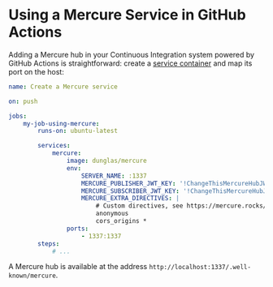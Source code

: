 # Using a Mercure Service in GitHub Actions

Adding a Mercure hub in your Continuous Integration system powered by GitHub Actions is straightforward:
create a [service container](https://docs.github.com/en/free-pro-team@latest/actions/guides/about-service-containers) and map its port on the host:

```yaml
name: Create a Mercure service

on: push

jobs:
    my-job-using-mercure:
        runs-on: ubuntu-latest

        services:
            mercure:
                image: dunglas/mercure
                env:
                    SERVER_NAME: :1337
                    MERCURE_PUBLISHER_JWT_KEY: '!ChangeThisMercureHubJWTSecretKey!'
                    MERCURE_SUBSCRIBER_JWT_KEY: '!ChangeThisMercureHubJWTSecretKey!'
                    MERCURE_EXTRA_DIRECTIVES: |
                        # Custom directives, see https://mercure.rocks/docs/hub/config
                        anonymous
                        cors_origins *
                ports:
                    - 1337:1337
        steps:
            # ...
```

A Mercure hub is available at the address `http://localhost:1337/.well-known/mercure`.
